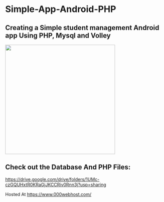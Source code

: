 # Simple-App-Android-PHP

## Creating a Simple student management Android app Using PHP, Mysql and Volley

<img src="https://user-images.githubusercontent.com/71185753/160024777-317cbb19-d930-4570-83fa-605bdea74a14.gif" width= "350">


## Check out the Database And PHP Files:

https://drive.google.com/drive/folders/1UMc-czGQUHxtR0KRaGjJKCCRiv0Rnn3j?usp=sharing

Hosted At https://www.000webhost.com/


